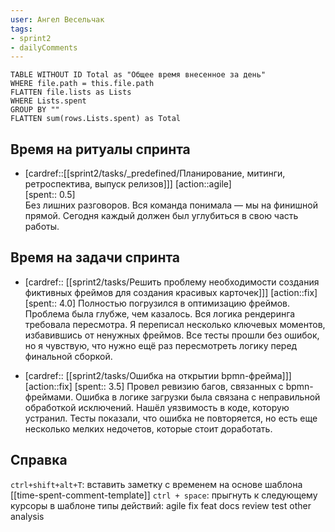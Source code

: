 ```yaml
---
user: Ангел Весельчак
tags:
- sprint2
- dailyComments
---
```




```dataview 
TABLE WITHOUT ID Total as "Общее время внесенное за день"
WHERE file.path = this.file.path 
FLATTEN file.lists as Lists
WHERE Lists.spent
GROUP BY ""
FLATTEN sum(rows.Lists.spent) as Total
```
## Время на ритуалы спринта

* [cardref::[[sprint2/tasks/_predefined/Планирование, митинги, ретроспектива, выпуск релизов]]]
  [action::agile]  
  [spent:: 0.5]  
  Без лишних разговоров. Вся команда понимала — мы на финишной прямой. Сегодня каждый должен был углубиться в свою часть работы.

## Время на задачи спринта

* [cardref:: [[sprint2/tasks/Решить проблему необходимости создания фиктивных фреймов для создания красивых карточек]]]
  [action::fix]
  [spent:: 4.0]
  Полностью погрузился в оптимизацию фреймов. Проблема была глубже, чем казалось. Вся логика рендеринга требовала пересмотра. Я переписал несколько ключевых моментов, избавившись от ненужных фреймов. Все тесты прошли без ошибок, но я чувствую, что нужно ещё раз пересмотреть логику перед финальной сборкой.

* [cardref:: [[sprint2/tasks/Ошибка на открытии bpmn-фрейма]]]
  [action::fix]
  [spent:: 3.5]
  Провел ревизию багов, связанных с bpmn-фреймами. Ошибка в логике загрузки была связана с неправильной обработкой исключений. Нашёл уязвимость в коде, которую устранил. Тесты показали, что ошибка не повторяется, но есть еще несколько мелких недочетов, которые стоит доработать.

## Справка

`ctrl+shift+alt+T`:
	вставить заметку с временем на основе шаблона [[time-spent-comment-template]] 
`ctrl + space`:
	прыгнуть к следующему курсоры в шаблоне
типы действий:
	agile
	fix
	feat
	docs
	review
	test
	other
	analysis


